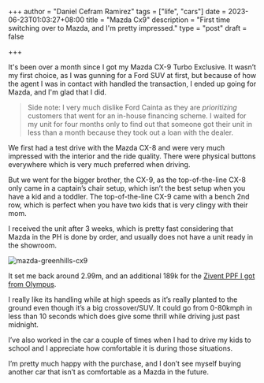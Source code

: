 +++
author = "Daniel Cefram Ramirez"
tags = ["life", "cars"]
date = 2023-06-23T01:03:27+08:00
title = "Mazda Cx9"
description = "First time switching over to Mazda, and I'm pretty impressed."
type = "post"
draft = false

+++

It's been over a month since I got my Mazda CX-9 Turbo Exclusive. It wasn’t my first choice, as I was gunning for a Ford SUV at first, but because of how the agent I was in contact with handled the transaction, I ended up going for Mazda, and I'm glad that I did.

> Side note: I very much dislike Ford Cainta as they are _prioritizing_ customers that went for an in-house financing scheme. I waited for my unit for four months only to find out that someone got their unit in less than a month because they took out a loan with the dealer.

We first had a test drive with the Mazda CX-8 and were very much impressed with the interior and the ride quality. There were physical buttons everywhere which is very much preferred when driving.  

But we went for the bigger brother, the CX-9, as the top-of-the-line CX-8 only came in a captain’s chair setup, which isn’t the best setup when you have a kid and a toddler. The top-of-the-line CX-9 came with a bench 2nd row, which is perfect when you have two kids that is very clingy with their mom.

I received the unit after 3 weeks, which is pretty fast considering that Mazda in the PH is done by order, and usually does not have a unit ready in the showroom.

![mazda-greenhills-cx9](https://storage.googleapis.com/rmrz-blog.appspot.com/mazda-cx9-greenhills.jpg)

It set me back around 2.99m, and an additional 189k for the [Zivent PPF I got from Olympus](https://www.facebook.com/olympuscarfilms/posts/pfbid0YsLSYGgCC9ZeNhfnS2dptFtv3qnTyLW6W6qRpsNrVFjEURwkFw5FnJLurqDhJhrXl).

I really like its handling while at high speeds as it’s really planted to the ground even though it’s a big crossover/SUV. It could go from 0-80kmph in less than 10 seconds which does give some thrill while driving just past midnight.

I’ve also worked in the car a couple of times when I had to drive my kids to school and I appreciate how comfortable it is during those situations.

I’m pretty much happy with the purchase, and I don’t see myself buying another car that isn’t as comfortable as a Mazda in the future.
